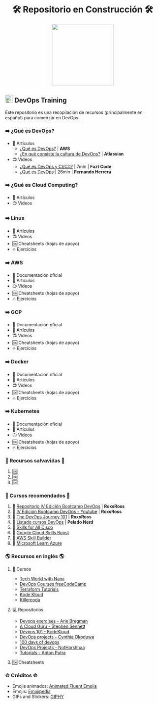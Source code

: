 <h1 align="center"> 🛠️ Repositorio en Construcción 🛠️ </h1>
<div align="center">
<img src="https://media.giphy.com/media/sthmCnCpfr8M8jtTQy/giphy.gif" width="200">
</div>

## <img src="https://raw.githubusercontent.com/Tarikul-Islam-Anik/Animated-Fluent-Emojis/master/Emojis/Travel%20and%20places/Rocket.png" alt="Rocket" width="25" height="25" /> DevOps Training 

Este repositorio es una recopilación de recursos (principalmente en español)  para comenzar en DevOps.

### ➡️ ¿Qué es DevOps?

- 📜 Artículos 
    - [¿Qué es DevOps?](https://aws.amazon.com/es/devops/what-is-devops/) | **AWS**
    - [¿En qué consiste la cultura de DevOps?](https://www.atlassian.com/es/devops/what-is-devops/devops-culture) | **Atlassian**
- 📺 Videos
    - [¿Qué es DevOps y CI/CD?](https://www.youtube.com/watch?v=xm1psJEFFIY) | 7min | **Fazt Code**
    - [¿Qué es DevOps](https://www.youtube.com/watch?v=3HBWubLOx8M) | 26min | **Fernando Herrera**

### ➡️ ¿Qué es Cloud Computing?

- 📜 Artículos 
- 📺 Videos

### ➡️ Linux

- 📜 Artículos 
- 📺 Videos
- 🆘 Cheatsheets (hojas de apoyo)
- 🔥 Ejercicios

### ➡️ AWS

- 📂 Documentación oficial
- 📜 Artículos 
- 📺 Videos
- 🆘 Cheatsheets (hojas de apoyo)
- 🔥 Ejercicios 


### ➡️ GCP

- 📂 Documentación oficial
- 📜 Artículos 
- 📺 Videos
- 🆘 Cheatsheets (hojas de apoyo)
- 🔥 Ejercicios


### ➡️ Docker

- 📂 Documentación oficial
- 📜 Artículos 
- 📺 Videos
- 🆘 Cheatsheets (hojas de apoyo)
- 🔥 Ejercicios 


### ➡️ Kubernetes

- 📂 Documentación oficial
- 📜 Artículos 
- 📺 Videos
- 🆘 Cheatsheets (hojas de apoyo)
- 🔥 Ejercicios 

### 🛟 Recursos salvavidas 🛟

1. 🆘 
2. 🆘 
3. 🆘 


### 🧠 Cursos recomendados 🧠

1. 📌 [Repositorio IV Edición Bootcamp DevOps](https://github.com/roxsross/bootcamp-devops-2023) | **RoxsRoss**
2. 📌 [IV Edición Bootcamp DevOps - Youtube](https://youtube.com/playlist?list=PLNkefP1xaOeyTQuNnd6HYVPqCWMXn-c5P&si=3bmBnU_2r1WhwRUt) | **RoxsRoss**
3. 📌 [The DevOps Journey 101](https://github.com/roxsross/The-DevOps-Journey-101) | **RoxsRoss**
4. 📌 [Listado cursos DevOps](https://www.youtube.com/@PeladoNerd) | **Pelado Nerd**
5. 📌 [Skills for All Cisco](https://skillsforall.com/es/) 
6. 📌 [Google Cloud Skills Boost](https://www.cloudskillsboost.google/paths)
7. 📌 [AWS Skill Builder](https://explore.skillbuilder.aws/learn/external-ecommerce;view=signin;redirectURL=)
8. 📌 [Microsoft Learn Azure](https://learn.microsoft.com/es-es/training/azure/)


### 🌎 Recursos en inglés 🌎

1. 📌 Cursos
    - [Tech World with Nana](https://www.youtube.com/@TechWorldwithNana)
    - [DevOps Courses freeCodeCamp](https://youtube.com/playlist?list=PLWKjhJtqVAbkzvvpY12KkfiIGso9A_Ixs&si=bTP0uaYCKk7E7yOH) 
    - [Terraform Tutorials](https://developer.hashicorp.com/terraform/tutorials?product_intent=terraform)
    - [Kode Kloud](https://kodekloud.com/)
    - [Killercoda](https://killercoda.com/)

2. 💻 Repositorios
    - [Devops exercises - Arie Bregman](https://github.com/bregman-arie/devops-exercises)
    - [A Cloud Guru - Stephen Sennett](https://github.com/ACloudGuru-Resources)
    - [Devops 101 - KodeKloud](https://github.com/kodekloudhub/devops-101/tree/main)
    - [DevOps projects - Cynthia Okoduwa](https://github.com/cynthia-okoduwa/DevOps-projects/tree/main)
    - [100 days of devops](https://github.com/100daysofdevops/100daysofdevops/tree/master?tab=readme-ov-file)
    - [DevOps Projects - NotHarshhaa](https://github.com/NotHarshhaa/DevOps-Projects/tree/master)
    - [Tutorials - Anton Putra](https://github.com/antonputra/tutorials?tab=readme-ov-file)
3. 🆘 Cheatsheets 


### ©️ Créditos ©️

- Emojis animados: [Animated Fluent Emojis](https://animated-fluent-emoji.vercel.app/)
- Emojis: [Emojipedia](https://emojipedia.org/es)
- GIFs and Stickers: [GIPHY](https://giphy.com/)






